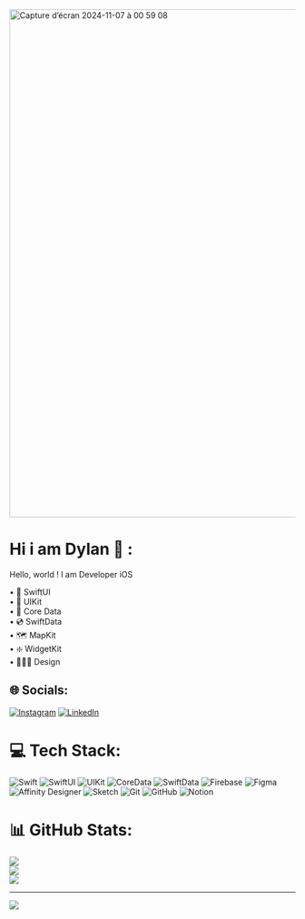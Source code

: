 <img width="895" alt="Capture d’écran 2024-11-07 à 00 59 08" src="https://github.com/user-attachments/assets/8de0e7c5-a78e-42d2-860b-d84fab888d78">

# Hi i am Dylan  :
Hello, world ! I am Developer iOS 

• 📱 SwiftUI <br/> 
• 📲 UIKit <br/> 
• 💽 Core Data <br/> 
• 💿 SwiftData <br/> 
• 🗺️ MapKit <br/> 
• ❇️ WidgetKit <br/> 
• 👨🏻‍🎨 Design


## 🌐 Socials:
[![Instagram](https://img.shields.io/badge/Instagram-%23E4405F.svg?logo=Instagram&logoColor=white)](https://instagram.com/https://www.instagram.com/ddd3_ios/) [![LinkedIn](https://img.shields.io/badge/LinkedIn-%230077B5.svg?logo=linkedin&logoColor=white)](https://linkedin.com/in/https://www.linkedin.com/in/dylan-caetano-0028a121b/) 

# 💻 Tech Stack:
![Swift](https://img.shields.io/badge/swift-F54A2A?style=for-the-badge&logo=swift&logoColor=white) ![SwiftUI](https://img.shields.io/badge/swiftui-F54A2A?style=for-the-badge&logo=swift&logoColor=blue) ![UIKit](https://img.shields.io/badge/uikit-F54A2A?style=for-the-badge&logo=swift&logoColor=white) ![CoreData](https://img.shields.io/badge/CoreData-%23121011.svg?style=for-the-badge&logo=&logoColor=white) ![SwiftData](https://img.shields.io/badge/SwiftData-%23121011.svg?style=for-the-badge&logo=&logoColor=white) ![Firebase](https://img.shields.io/badge/firebase-%23039BE5.svg?style=for-the-badge&logo=firebase) ![Figma](https://img.shields.io/badge/figma-%23F24E1E.svg?style=for-the-badge&logo=figma&logoColor=white) ![Affinity Designer](https://img.shields.io/badge/affinity%20desginer-%231B72BE.svg?style=for-the-badge&logo=affinity-designer&logoColor=white) ![Sketch](https://img.shields.io/badge/Sketch-FFB387?style=for-the-badge&logo=sketch&logoColor=black) ![Git](https://img.shields.io/badge/git-%23F05033.svg?style=for-the-badge&logo=git&logoColor=white) ![GitHub](https://img.shields.io/badge/github-%23121011.svg?style=for-the-badge&logo=github&logoColor=white) ![Notion](https://img.shields.io/badge/Notion-%23121011.svg?style=for-the-badge&logo=&logoColor=white)
# 📊 GitHub Stats:
![](https://github-readme-stats.vercel.app/api?username=Dydy003&theme=shadow_blue&hide_border=false&include_all_commits=false&count_private=false)<br/>
![](https://github-readme-streak-stats.herokuapp.com/?user=Dydy003&theme=shadow_blue&hide_border=false)<br/>
![](https://github-readme-stats.vercel.app/api/top-langs/?username=Dydy003&theme=shadow_blue&hide_border=false&include_all_commits=false&count_private=false&layout=compact)

---
[![](https://visitcount.itsvg.in/api?id=Dydy003&icon=0&color=0)](https://visitcount.itsvg.in)
